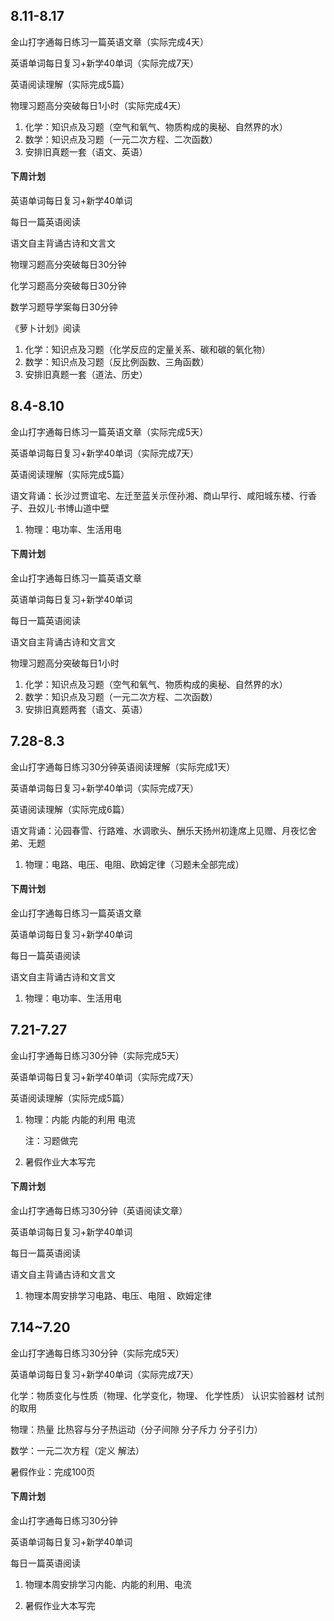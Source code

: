 ## 8.11-8.17

金山打字通每日练习一篇英语文章（实际完成4天）

英语单词每日复习+新学40单词（实际完成7天）

英语阅读理解（实际完成5篇）

物理习题高分突破每日1小时（实际完成4天）

1. 化学：知识点及习题（空气和氧气、物质构成的奥秘、自然界的水）
2. 数学：知识点及习题（一元二次方程、二次函数）
3. 安排旧真题一套（语文、英语）

#### 下周计划

英语单词每日复习+新学40单词

每日一篇英语阅读

语文自主背诵古诗和文言文

物理习题高分突破每日30分钟

化学习题高分突破每日30分钟

数学习题导学案每日30分钟

《萝卜计划》阅读

1. 化学：知识点及习题（化学反应的定量关系、碳和碳的氧化物）
2. 数学：知识点及习题（反比例函数、三角函数）
3. 安排旧真题一套（道法、历史）

## 8.4-8.10

金山打字通每日练习一篇英语文章（实际完成5天）

英语单词每日复习+新学40单词（实际完成7天）

英语阅读理解（实际完成5篇）

语文背诵：长沙过贾谊宅、左迁至蓝关示侄孙湘、商山早行、咸阳城东楼、行香子、丑奴儿·书博山道中壁

1. 物理：电功率、生活用电

#### 下周计划

金山打字通每日练习一篇英语文章

英语单词每日复习+新学40单词

每日一篇英语阅读

语文自主背诵古诗和文言文

物理习题高分突破每日1小时

1. 化学：知识点及习题（空气和氧气、物质构成的奥秘、自然界的水）
2. 数学：知识点及习题（一元二次方程、二次函数）
3. 安排旧真题两套（语文、英语）

## 7.28-8.3

金山打字通每日练习30分钟英语阅读理解（实际完成1天）

英语单词每日复习+新学40单词（实际完成7天）

英语阅读理解（实际完成6篇）

语文背诵：沁园春雪、行路难、水调歌头、酬乐天扬州初逢席上见赠、月夜忆舍弟、无题

1. 物理：电路、电压、电阻、欧姆定律（习题未全部完成）

#### 下周计划

金山打字通每日练习一篇英语文章

英语单词每日复习+新学40单词

每日一篇英语阅读

语文自主背诵古诗和文言文

1. 物理：电功率、生活用电

## 7.21-7.27

金山打字通每日练习30分钟（实际完成5天）

英语单词每日复习+新学40单词（实际完成7天）

英语阅读理解（实际完成5篇）

1. 物理：内能 内能的利用 电流

   注：习题做完

2. 暑假作业大本写完

#### 下周计划

金山打字通每日练习30分钟（英语阅读文章）

英语单词每日复习+新学40单词

每日一篇英语阅读

语文自主背诵古诗和文言文

1. 物理本周安排学习电路、电压、电阻 、欧姆定律

## 7.14~7.20

金山打字通每日练习30分钟（实际完成5天）

英语单词每日复习+新学40单词（实际完成7天）

 化学：物质变化与性质（物理、化学变化，物理、 化学性质） 认识实验器材 试剂的取用

 物理：热量 比热容与分子热运动（分子间隙 分子斥力 分子引力）

 数学：一元二次方程（定义 解法）

 暑假作业：完成100页

#### 下周计划

金山打字通每日练习30分钟

英语单词每日复习+新学40单词

每日一篇英语阅读

1. 物理本周安排学习内能、内能的利用、电流

2. 暑假作业大本写完









